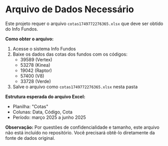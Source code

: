 # Arquivo de Dados Necessário

Este projeto requer o arquivo `cotas1749772276365.xlsx` que deve ser obtido do Info Fundos.

**Como obter o arquivo:**
1. Acesse o sistema Info Fundos
2. Baixe os dados das cotas dos fundos com os códigos:
   - 39589 (Vertex)
   - 53278 (Kinea)
   - 19042 (Raptor)
   - 57400 (V8)
   - 33728 (Verde)
3. Salve o arquivo como `cotas1749772276365.xlsx` nesta pasta

**Estrutura esperada do arquivo Excel:**
- Planilha: "Cotas"
- Colunas: Data, Código, Cota
- Período: março 2025 a junho 2025

**Observação:** Por questões de confidencialidade e tamanho, este arquivo não está incluído no repositório. Você precisará obtê-lo diretamente da fonte de dados original.
